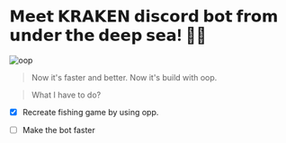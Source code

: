# 𝗠𝗲𝗲𝘁 𝗞𝗥𝗔𝗞𝗘𝗡 𝗱𝗶𝘀𝗰𝗼𝗿𝗱 𝗯𝗼𝘁 𝗳𝗿𝗼𝗺 𝘂𝗻𝗱𝗲𝗿 𝘁𝗵𝗲 𝗱𝗲𝗲𝗽 𝘀𝗲𝗮! 🫧🦑

![oop](https://github.com/Just-a-Jason/Kraken/assets/88512392/cddc48af-8274-4ecf-a5f9-279e22e5e8e4)

> Now it's faster and better. Now it's build with oop.

> What I have to do?

- [X] Recreate fishing game by using opp.

- [ ] Make the bot faster
